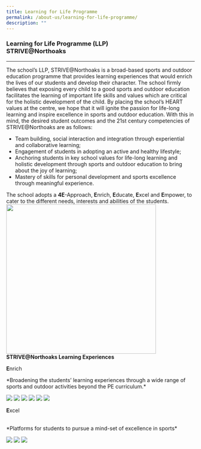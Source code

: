 ```yaml
---
title: Learning for Life Programme
permalink: /about-us/learning-for-life-programme/
description: ""
---
```

### Learning for Life Programme (LLP)<br>STRIVE@Northoaks
---------------------------------------------------

The school’s LLP, STRIVE@Northoaks is a broad-based sports and outdoor education programme that provides learning experiences that would enrich the lives of our students and develop their character. The school firmly believes that exposing every child to a good sports and outdoor education facilitates the learning of important life skills and values which are critical for the holistic development of the child. By placing the school’s HEART values at the centre, we hope that it will ignite the passion for life-long learning and inspire excellence in sports and outdoor education. With this in mind, the desired student outcomes and the 21st century competencies of STRIVE@Northoaks are as follows:

*   Team building, social interaction and integration through experiential and collaborative learning;
*   Engagement of students in adopting an active and healthy lifestyle;
*   Anchoring students in key school values for life-long learning and holistic development through sports and outdoor education to bring about the joy of learning;
*   Mastery of skills for personal development and sports excellence through meaningful experience.

The school adopts a **4E**\-Approach, **E**nrich, **E**ducate, **E**xcel and **E**mpower, to cater to the different needs, interests and abilities of the students.
<br>
<img src="/images/lp1.jpg" 
         style="width:400px"
			/>
**STRIVE@Northoaks Learning Experiences**

<p style=“text-align:center;“><strong>E</strong>nrich</p>
*Broadening the students’ learning experiences through a wide range of sports and outdoor activities beyond the PE curriculum.*

![](/images/lp2.png)
![](/images/lp3.png)
![](/images/lp4.png)
![](/images/lp5.png)
![](/images/lp6.png)
![](/images/lp7.png)
<br>
<p style=“text-align:center;“><strong>E</strong>xcel</p><br>
*Platforms for students to pursue a mind-set of excellence in sports*

![](/images/lp8.png)
![](/images/lp9.png)
![](/images/lp10.png)